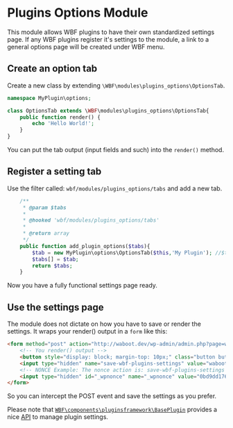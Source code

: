 # Plugins Options Module

This module allows WBF plugins to have their own standardized settings page. If any WBF plugins register it's settings to the module, a link to a general options page will be created under WBF menu.

## Create an option tab

Create a new class by extending `\WBF\modules\plugins_options\OptionsTab`.

```php
namespace MyPlugin\options;

class OptionsTab extends \WBF\modules\plugins_options\OptionsTab{
	public function render() {
		echo 'Hello World!';
	}
}
```

You can put the tab output (input fields and such) into the `render()` method.

## Register a setting tab

Use the filter called: `wbf/modules/plugins_options/tabs` and add a new tab.

```php
	/**
	 * @param $tabs
	 *
	 * @hooked 'wbf/modules/plugins_options/tabs'
	 *
	 * @return array
	 */
	public function add_plugin_options($tabs){
		$tab = new MyPlugin\options\OptionsTab($this,'My Plugin'); //$this is the WBF\components\pluginsframework\BasePlugin instance
		$tabs[] = $tab;
		return $tabs;
	}
```

Now you have a fully functional settings page ready.

## Use the settings page

The module does not dictate on how you have to save or render the settings. It wraps your render() output in a `form` like this:

```html
<form method="post" action="http://waboot.dev/wp-admin/admin.php?page=wbf-plugins-options&amp;tab=waboot-woo-eu-taxation">
    <!-- You render() output -->
	<button style="display: block; margin-top: 10px;" class="button button-primary" type="submit">Save settings</button>
    <input type="hidden" name="save-wbf-plugins-settings" value="waboot-woo-eu-taxation">
    <!-- NONCE Example: The nonce action is: save-wbf-plugins-settings -->
    <input type="hidden" id="_wpnonce" name="_wpnonce" value="0bd9dd176c"><input type="hidden" name="_wp_http_referer" value="/wp-admin/admin.php?page=wbf-plugins-options">
</form>
```

So you can intercept the POST event and save the settings as you prefer.

Please note that [`WBF\components\pluginsframework\BasePlugin`](https://github.com/wagaweb/wbf/blob/master/src/components/pluginsframework/BasePlugin.php) provides a nice [API](https://github.com/wagaweb/wbf/tree/master/src/components/pluginsframework#settings-api) to manage plugin settings.

